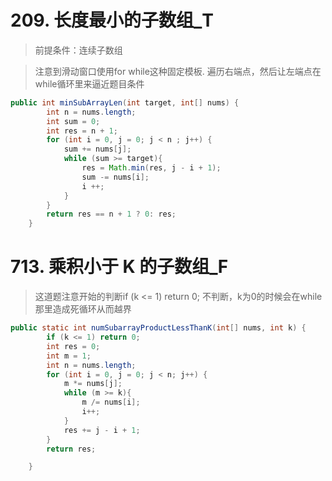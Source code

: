 # 209. 长度最小的子数组_T
> 前提条件：连续子数组

> 注意到滑动窗口使用for  while这种固定模板. 遍历右端点，然后让左端点在while循环里来逼近题目条件
```java
public int minSubArrayLen(int target, int[] nums) {
        int n = nums.length;
        int sum = 0;
        int res = n + 1;
        for (int i = 0, j = 0; j < n ; j++) {
            sum += nums[j];
            while (sum >= target){
                res = Math.min(res, j - i + 1);
                sum -= nums[i];
                i ++;
            }
        }
        return res == n + 1 ? 0: res;
    }
```
# 713. 乘积小于 K 的子数组_F
> 这道题注意开始的判断if (k <= 1) return 0; 不判断，k为0的时候会在while那里造成死循环从而越界
```java
public static int numSubarrayProductLessThanK(int[] nums, int k) {
        if (k <= 1) return 0;
        int res = 0;
        int m = 1;
        int n = nums.length;
        for (int i = 0, j = 0; j < n; j++) {
            m *= nums[j];
            while (m >= k){
                m /= nums[i];
                i++;
            }
            res += j - i + 1;
        }
        return res;

    }
```
